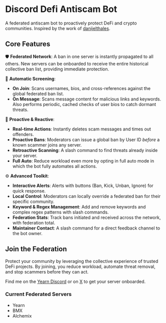 # Discord Defi Antiscam Bot

A federated antiscam bot to proactively protect DeFi and crypto communities. Inspired by the work of [danijelthales](https://github.com/danijelthales).

## Core Features

🛡️ **Federated Network**: A ban in one server is instantly propagated to all others. New servers can be onboarded to receive the entire historical collective ban list, providing immediate protection.

🤖 **Automatic Screening**:
- **On Join**: Scans usernames, bios, and cross-references against the global federated ban list.
- **On Message**: Scans message content for malicious links and keywords. Also performs periodic, cached checks of user bios to catch dormant threats.

🔎 **Proactive & Reactive**:
- **Real-time Actions**: Instantly deletes scam messages and times out offenders.
- **Proactive Bans**: Moderators can issue a global ban by User ID *before* a known scammer joins any server.
- **Retroactive Scanning**: A slash command to find threats already inside your server.
- **Full Auto**: Reduce workload even more by opting in full auto mode in which the bot fully automates all actions.

⚙️ **Advanced Toolkit**:
- **Interactive Alerts**: Alerts with buttons (Ban, Kick, Unban, Ignore) for quick response.
- **Local Control**: Moderators can locally override a federated ban for their specific community.
- **Keyword & Regex Management**: Add and remove keywords and complex regex patterns with slash commands.
- **Federation Stats**: Track bans initiated and received across the network, with federation total.
- **Maintainer Contact**: A slash command for a direct feedback channel to the bot owner.

## Join the Federation

Protect your community by leveraging the collective experience of trusted DeFi projects. By joining, you reduce workload, automate threat removal, and stop scammers before they can act.

Find me on the [Yearn Discord](https://discord.gg/yearn) or on [X](https://x.com/JxyHelper) to get your server onboarded.

### Current Federated Servers
- Yearn
- BMX
- Alchemix
